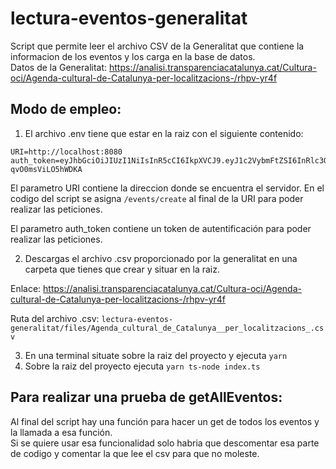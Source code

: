 # lectura-eventos-generalitat
Script que permite leer el archivo CSV de la Generalitat que contiene la informacion de los eventos y los carga en la base de datos.  
Datos de la Generalitat: https://analisi.transparenciacatalunya.cat/Cultura-oci/Agenda-cultural-de-Catalunya-per-localitzacions-/rhpv-yr4f  


## Modo de empleo:
1. El archivo .env tiene que estar en la raiz con el siguiente contenido:
```
URI=http://localhost:8080
auth_token=eyJhbGciOiJIUzI1NiIsInR5cCI6IkpXVCJ9.eyJ1c2VybmFtZSI6InRlc3QtdXNlcm5hbWUiLCJpYXQiOjE2ODM3Mzc2NTl9.B7FUW3k2UoANqw6ocTW8m_vc75-qvO0msViLO5hWDKA
```
El parametro URI contiene la direccion donde se encuentra el servidor. En el codigo del script se asigna `/events/create` al final de la URI para poder realizar las peticiones.  

El parametro auth_token contiene un token de autentificación para poder realizar las peticiones.  

2. Descargas el archivo .csv proporcionado por la generalitat en una carpeta que tienes que crear y situar en la raiz.

Enlace: https://analisi.transparenciacatalunya.cat/Cultura-oci/Agenda-cultural-de-Catalunya-per-localitzacions-/rhpv-yr4f  

Ruta del archivo .csv: `lectura-eventos-generalitat/files/Agenda_cultural_de_Catalunya__per_localitzacions_.csv`  

3. En una terminal situate sobre la raiz del proyecto y ejecuta `yarn`
4. Sobre la raiz del proyecto ejecuta `yarn ts-node index.ts`


## Para realizar una prueba de getAllEventos:
Al final del script hay una función para hacer un get de todos los eventos y la llamada a esa función.  
Si se quiere usar esa funcionalidad solo habria que descomentar esa parte de codigo y comentar la que lee el csv para que no moleste.

